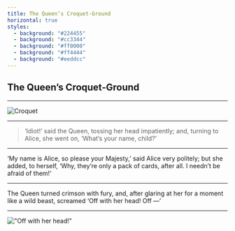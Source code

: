```yaml
---
title: The Queen’s Croquet-Ground
horizontal: true
styles:
  - background: "#224455"
  - background: "#cc3344"
  - background: "#ff0000"
  - background: "#ff4444"
  - background: "#eeddcc"
---
```


## The Queen’s Croquet-Ground

---

![Croquet](https://vignette3.wikia.nocookie.net/disney/images/0/02/Alice-disneyscreencaps_com-7401.jpg/revision/latest/scale-to-width-down/1280?cb=20140424035629 "Croquet")
<!--<iframe class="backgroundVideo" src="https://www.youtube.com/embed/AgJ1aKX-yag" frameborder="0" allowfullscreen></iframe>-->

---

> ‘Idiot!’ said the Queen, tossing her head impatiently; and, turning to Alice, she went on, ‘What’s your name, child?’

---

‘My name is Alice, so please your Majesty,’ said Alice very politely; but she added, to herself, ‘Why, they’re only a pack of cards, after all. I needn’t be afraid of them!’

---

The Queen turned crimson with fury, and, after glaring at her for a moment like a wild beast, screamed ‘Off with her head! Off —’

---

!["Off with her head!"](https://vignette3.wikia.nocookie.net/disney/images/8/8a/Alice-disneyscreencaps_com-7771.jpg/revision/latest/scale-to-width-down/1280?cb=20110525015050 "Off with her head!")